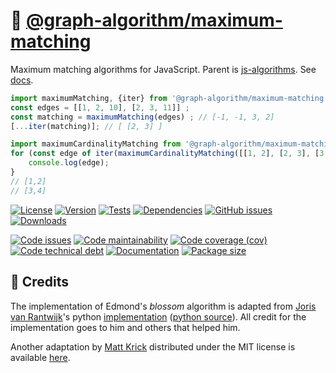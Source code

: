 :cherry_blossom: [@graph-algorithm/maximum-matching](https://graph-algorithm.github.io/maximum-matching)
==

Maximum matching algorithms for JavaScript.
Parent is [js-algorithms](https://github.com/make-github-pseudonymous-again/js-algorithms).
See [docs](https://graph-algorithm.github.io/maximum-matching/index.html).

```js
import maximumMatching, {iter} from '@graph-algorithm/maximum-matching';
const edges = [[1, 2, 10], [2, 3, 11]] ;
const matching = maximumMatching(edges) ; // [-1, -1, 3, 2]
[...iter(matching)]; // [ [2, 3] ]

import maximumCardinalityMatching from '@graph-algorithm/maximum-matching/cardinality';
for (const edge of iter(maximumCardinalityMatching([[1, 2], [2, 3], [3, 4]]))) {
	console.log(edge);
}
// [1,2]
// [3,4]
```

[![License](https://img.shields.io/github/license/graph-algorithm/maximum-matching.svg)](https://raw.githubusercontent.com/graph-algorithm/maximum-matching/main/LICENSE)
[![Version](https://img.shields.io/npm/v/@graph-algorithm/maximum-matching.svg)](https://www.npmjs.org/package/@graph-algorithm/maximum-matching)
[![Tests](https://img.shields.io/github/workflow/status/graph-algorithm/maximum-matching/ci?event=push&label=tests)](https://github.com/graph-algorithm/maximum-matching/actions/workflows/ci.yml?query=branch:main)
[![Dependencies](https://img.shields.io/librariesio/github/graph-algorithm/maximum-matching.svg)](https://github.com/graph-algorithm/maximum-matching/network/dependencies)
[![GitHub issues](https://img.shields.io/github/issues/graph-algorithm/maximum-matching.svg)](https://github.com/graph-algorithm/maximum-matching/issues)
[![Downloads](https://img.shields.io/npm/dm/@graph-algorithm/maximum-matching.svg)](https://www.npmjs.org/package/@graph-algorithm/maximum-matching)

[![Code issues](https://img.shields.io/codeclimate/issues/graph-algorithm/maximum-matching.svg)](https://codeclimate.com/github/graph-algorithm/maximum-matching/issues)
[![Code maintainability](https://img.shields.io/codeclimate/maintainability/graph-algorithm/maximum-matching.svg)](https://codeclimate.com/github/graph-algorithm/maximum-matching/trends/churn)
[![Code coverage (cov)](https://img.shields.io/codecov/c/gh/graph-algorithm/maximum-matching/main.svg)](https://codecov.io/gh/graph-algorithm/maximum-matching)
[![Code technical debt](https://img.shields.io/codeclimate/tech-debt/graph-algorithm/maximum-matching.svg)](https://codeclimate.com/github/graph-algorithm/maximum-matching/trends/technical_debt)
[![Documentation](https://graph-algorithm.github.io/maximum-matching/badge.svg)](https://graph-algorithm.github.io/maximum-matching/source.html)
[![Package size](https://img.shields.io/bundlephobia/minzip/@graph-algorithm/maximum-matching)](https://bundlephobia.com/result?p=@graph-algorithm/maximum-matching)

## :clap: Credits

The implementation of Edmond's *blossom* algorithm is adapted from
[Joris van Rantwijk](http://jorisvr.nl)'s python
[implementation](http://jorisvr.nl/article/maximum-matching)
([python source](http://jorisvr.nl/files/graphmatching/20130407/mwmatching.py)).
All credit for the implementation goes to him and others that helped him.

Another adaptation by [Matt Krick](https://github.com/mattkrick)
distributed under the MIT license
is available [here](https://github.com/mattkrick/EdmondsBlossom).
